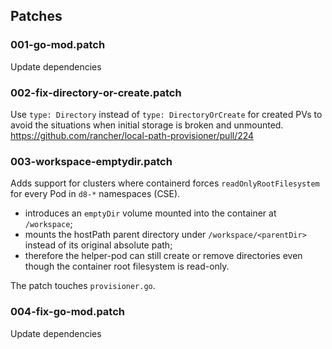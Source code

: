 ## Patches

### 001-go-mod.patch

Update dependencies

### 002-fix-directory-or-create.patch

Use `type: Directory` instead of `type: DirectoryOrCreate` for created PVs
to avoid the situations when initial storage is broken and unmounted.
https://github.com/rancher/local-path-provisioner/pull/224

### 003-workspace-emptydir.patch

Adds support for clusters where containerd forces `readOnlyRootFilesystem` for every Pod in `d8-*` namespaces (CSE).

* introduces an `emptyDir` volume mounted into the container at `/workspace`;
* mounts the hostPath parent directory under `/workspace/<parentDir>` instead of its original absolute path;
* therefore the helper-pod can still create or remove directories even though the container root filesystem is read-only.

The patch touches `provisioner.go`.

### 004-fix-go-mod.patch

Update dependencies

